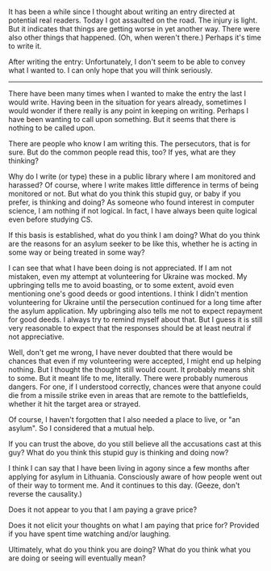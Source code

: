It has been a while since I thought about writing an entry directed at potential real readers. Today I got assaulted on the road. The injury is light. But it indicates that things are getting worse in yet another way. There were also other things that happened. (Oh, when weren't there.) Perhaps it's time to write it.

After writing the entry:
Unfortunately, I don't seem to be able to convey what I wanted to. I can only hope that you will think seriously.

---
 
There have been many times when I wanted to make the entry the last I would write. Having been in the situation for years already, sometimes I would wonder if there really is any point in keeping on writing. Perhaps I have been wanting to call upon something. But it seems that there is nothing to be called upon.

There are people who know I am writing this. The persecutors, that is for sure. But do the common people read this, too? If yes, what are they thinking?

Why do I write (or type) these in a public library where I am monitored and harassed? Of course, where I write makes little difference in terms of being monitored or not. But what do you think this stupid guy, or baby if you prefer, is thinking and doing? As someone who found interest in computer science, I am nothing if not logical. In fact, I have always been quite logical even before studying CS.

If this basis is established, what do you think I am doing? What do you think are the reasons for an asylum seeker to be like this, whether he is acting in some way or being treated in some way?

I can see that what I have been doing is not appreciated. If I am not mistaken, even my attempt at volunteering for Ukraine was mocked. My upbringing tells me to avoid boasting, or to some extent, avoid even mentioning one's good deeds or good intentions. I think I didn't mention volunteering for Ukraine until the persecution continued for a long time after the asylum application. My upbringing also tells me not to expect repayment for good deeds. I always try to remind myself about that. But I guess it is still very reasonable to expect that the responses should be at least neutral if not appreciative.

Well, don't get me wrong, I have never doubted that there would be chances that even if my volunteering were accepted, I might end up helping nothing. But I thought the thought still would count. It probably means shit to some. But it meant life to me, literally. There were probably numerous dangers. For one, if I understood correctly, chances were that anyone could die from a missile strike even in areas that are remote to the battlefields, whether it hit the target area or strayed.

Of course, I haven't forgotten that I also needed a place to live, or "an asylum". So I considered that a mutual help.

If you can trust the above, do you still believe all the accusations cast at this guy? What do you think this stupid guy is thinking and doing now?

I think I can say that I have been living in agony since a few months after applying for asylum in Lithuania. Consciously aware of how people went out of their way to torment me. And it continues to this day. (Geeze, don't reverse the causality.)

Does it not appear to you that I am paying a grave price?

Does it not elicit your thoughts on what I am paying that price for? Provided if you have spent time watching and/or laughing.



Ultimately, what do you think you are doing? What do you think what you are doing or seeing will eventually mean?
